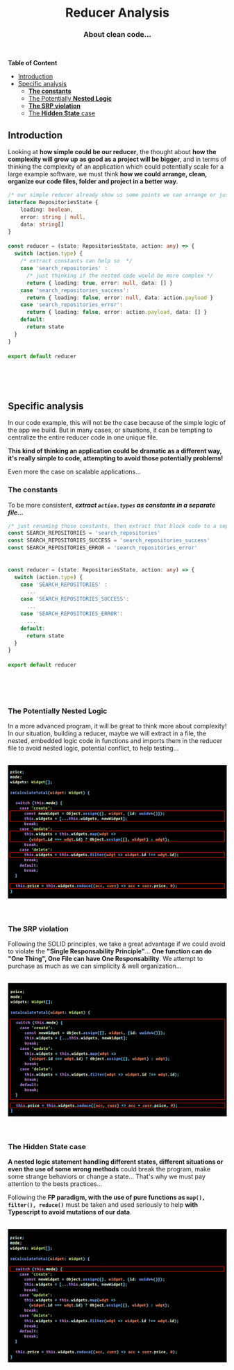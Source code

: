 <div align="center" >
  <h1>Reducer Analysis</h1>
  <h3>About clean code...</h3>
  <br>
</div>



**Table of Content**

- [Introduction](#introduction)
- [Specific analysis](#specific-analysis)
  - [**The constants**](#the-constants)
  - [The Potentially **Nested Logic**](#the-potentially-nested-logic)
  - [**The SRP violation**](#the-srp-violation)
  - [The **Hidden State** case](#the-hidden-state-case)


## Introduction

Looking at **how simple could be our reducer**, the thought about **how the complexity will grow up as good as a project will be bigger**, and in terms of thinking the complexity of an application which could potentially scale for a large example software, we must think **how we could arrange, clean, organize our code files, folder and project in a better way**.



```typescript
/* our simple reducer already show us some points we can arrange or just think about if it would different... */
interface RepositoriesState {
    loading: boolean,
    error: string | null,
    data: string[]
}

const reducer = (state: RepositoriesState, action: any) => {
  switch (action.type) {
    /* extract constants can help so  */
    case 'search_repositories' :
      /* just thinking if the nested code would be more complex */
      return { loading: true, error: null, data: [] }
    case 'search_repositories_success':
      return { loading: false, error: null, data: action.payload }
    case 'search_repositories_error':
      return { loading: false, error: action.payload, data: [] }
    default:
      return state
  }
}

export default reducer
```

<br>
<br>
<br>

## Specific analysis

In our code example, this will not be the case because of the simple logic of the app we build. But in many cases, or situations, it can be tempting to centralize the entire reducer code in one unique file.

**This kind of thinking an application could be dramatic as a different way, it's really simple to code, attempting to avoid those potentially problems!** 

Even more the case on scalable applications...

### **The constants**

To be more consistent, ***extract `action.types` as constants in a separate file...***

```typescript
/* just renaming those constants, then extract that block code to a separate file  */
const SEARCH_REPOSITORIES = 'search_repositories'
const SEARCH_REPOSITORIES_SUCCESS = 'search_repositories_success'
const SEARCH_REPOSITORIES_ERROR = 'search_repositories_error'


const reducer = (state: RepositoriesState, action: any) => {
  switch (action.type) {
    case 'SEARCH_REPOSITORIES' :
      ...
    case 'SEARCH_REPOSITORIES_SUCCESS':
      ...
    case 'SEARCH_REPOSITORIES_ERROR':
      ...          
    default:
      return state
  }
}

export default reducer
```

<br>
<br>
<br>

### The Potentially **Nested Logic**

In a more advanced program, it will be great to think more about complexity! 
In our situation, building a reducer, maybe we will extract in a file, the  nested, embedded logic code in functions and imports them in the reducer file to avoid nested logic, potential conflict, to help testing...

<br>

<img src="nested-logic.png" alt="block-code example of nested logic">

<br>
<br>
<br>

### **The SRP violation**

Following the SOLID principles, we take a great advantage if we could avoid to violate the **"Single Responsability Principle"**... **One function can do "One Thing", One File can have One Responsability**. 
We attempt to purchase as much as we can simplicity & well organization...

<br>

<img src="srp.png" alt="block-code example of srp violation">

<br>
<br>
<br>

### The **Hidden State** case

**A nested logic statement handling different states, different situations or even the use of some wrong methods** could break the program, make some strange behaviors or change a state... That's why we must pay attention to the bests practices...

Following the **FP paradigm, with the use of pure functions as `map(), filter(), reduce()`** must be taken and used seriously to help **with Typescript to avoid mutations of our data**.

<br>

<img src="hidden-state.png" alt="block-code example of hidden state">

<br>
<br>
<br>
